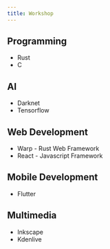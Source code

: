 ```yaml
---
title: Workshop
---
```


## Programming
- Rust
- C

## AI
- Darknet
- Tensorflow

## Web Development
- Warp - Rust Web Framework
- React - Javascript Framework

## Mobile Development
- Flutter

## Multimedia
- Inkscape
- Kdenlive
